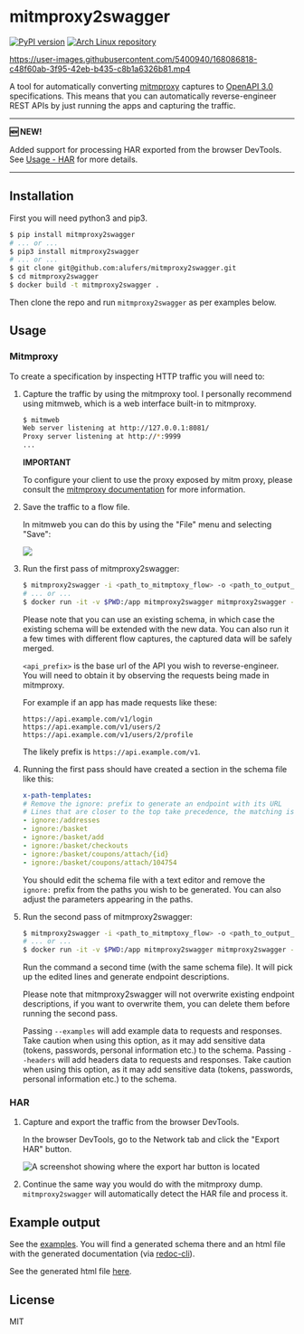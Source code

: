 # mitmproxy2swagger


[![PyPI version](https://badge.fury.io/py/mitmproxy2swagger.svg)](https://badge.fury.io/py/mitmproxy2swagger)
[![Arch Linux repository](https://img.shields.io/badge/archlinux-mitmproxy2swagger-blue)](https://archlinux.org/packages/community/any/mitmproxy2swagger/)


https://user-images.githubusercontent.com/5400940/168086818-c48f60ab-3f95-42eb-b435-c8b1a6326b81.mp4



A tool for automatically converting [mitmproxy](https://mitmproxy.org/) captures to [OpenAPI 3.0](https://swagger.io/specification/) specifications. This means that you can automatically reverse-engineer REST APIs by just running the apps and capturing the traffic.

---
**🆕 NEW!**

Added support for processing HAR exported from the browser DevTools. See [Usage - HAR](#har) for more details.

---

## Installation

First you will need python3 and pip3.

```bash
$ pip install mitmproxy2swagger 
# ... or ...
$ pip3 install mitmproxy2swagger
# ... or ...
$ git clone git@github.com:alufers/mitmproxy2swagger.git
$ cd mitmproxy2swagger
$ docker build -t mitmproxy2swagger .
```

Then clone the repo and run `mitmproxy2swagger` as per examples below.

## Usage

### Mitmproxy

To create a specification by inspecting HTTP traffic you will need to:

1. Capture the traffic by using the mitmproxy tool. I personally recommend using mitmweb, which is a web interface built-in to mitmproxy.

    ```bash
    $ mitmweb
    Web server listening at http://127.0.0.1:8081/
    Proxy server listening at http://*:9999
    ...
    ```
    **IMPORTANT**

    To configure your client to use the proxy exposed by mitm proxy, please consult the [mitmproxy documentation](https://docs.mitmproxy.org/stable/) for more information.

2. Save the traffic to a flow file.

    In mitmweb you can do this by using the "File" menu and selecting "Save":
    
    ![](./docs/mitmweb_save.png)

3. Run the first pass of mitmproxy2swagger:

    ```bash
    $ mitmproxy2swagger -i <path_to_mitmptoxy_flow> -o <path_to_output_schema> -p <api_prefix>
    # ... or ...
    $ docker run -it -v $PWD:/app mitmproxy2swagger mitmproxy2swagger -i <path_to_mitmptoxy_flow> -o <path_to_output_schema> -p <api_prefix>
    ```

    Please note that you can use an existing schema, in which case the existing schema will be extended with the new data. You can also run it a few times with different flow captures, the captured data will be safely merged.

    `<api_prefix>` is the base url of the API you wish to reverse-engineer. You will need to obtain it by observing the requests being made in mitmproxy.

    For example if an app has made requests like these:

    ```
    https://api.example.com/v1/login
    https://api.example.com/v1/users/2
    https://api.example.com/v1/users/2/profile
    ```

    The likely prefix is `https://api.example.com/v1`.

4. Running the first pass should have created a section in the schema file like this:

    ```yaml
    x-path-templates:
    # Remove the ignore: prefix to generate an endpoint with its URL
    # Lines that are closer to the top take precedence, the matching is greedy
    - ignore:/addresses
    - ignore:/basket
    - ignore:/basket/add
    - ignore:/basket/checkouts
    - ignore:/basket/coupons/attach/{id}
    - ignore:/basket/coupons/attach/104754
    ```

    You should edit the schema file with a text editor and remove the `ignore:` prefix from the paths you wish to be generated. You can also adjust the parameters appearing in the paths.

5. Run the second pass of mitmproxy2swagger:

    ```bash
    $ mitmproxy2swagger -i <path_to_mitmptoxy_flow> -o <path_to_output_schema> -p <api_prefix> [--examples]
    # ... or ...
    $ docker run -it -v $PWD:/app mitmproxy2swagger mitmproxy2swagger -i <path_to_mitmptoxy_flow> -o <path_to_output_schema> -p <api_prefix> [--examples]
    ```

    Run the command a second time (with the same schema file). It will pick up the edited lines and generate endpoint descriptions. 

    Please note that mitmproxy2swagger will not overwrite existing endpoint descriptions, if you want to overwrite them, you can delete them before running the second pass.

    Passing `--examples` will add example data to requests and responses. Take caution when using this option, as it may add sensitive data (tokens, passwords, personal information etc.) to the schema.
    Passing `--headers` will add headers data to requests and responses. Take caution when using this option, as it may add sensitive data (tokens, passwords, personal information etc.) to the schema.

### HAR

1. Capture and export the traffic from the browser DevTools.

    In the browser DevTools, go to the Network tab and click the "Export HAR" button.

    ![A screenshot showing where the export har button is located](./docs/export_har_button.png)
2. Continue the same way you would do with the mitmproxy dump. `mitmproxy2swagger` will automatically detect the HAR file and process it.

## Example output

See the [examples](./example_outputs/). You will find a generated schema there and an html file with the generated documentation (via [redoc-cli](https://www.npmjs.com/package/redoc-cli)).

See the generated html file [here](https://raw.githack.com/alufers/mitmproxy2swagger/master/example_outputs/lisek-static.html).

## License
MIT

